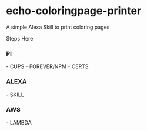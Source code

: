 # echo-coloringpage-printer
A simple Alexa Skill to print coloring pages

Steps Here

<h3>PI</h3>
- CUPS
- FOREVER/NPM
- CERTS

<h3>ALEXA</h3>
- SKILL

<h3>AWS</h3>
- LAMBDA
